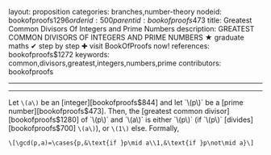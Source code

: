 layout: proposition
categories: branches,number-theory
nodeid: bookofproofs$1296
orderid: 500
parentid: bookofproofs$473
title: Greatest Common Divisors Of Integers and Prime Numbers
description: GREATEST COMMON DIVISORS OF INTEGERS AND PRIME NUMBERS &#9733; graduate maths &#10004; step by step &#10010; visit BookOfProofs now!
references: bookofproofs$1272
keywords: common,divisors,greatest,integers,numbers,prime
contributors: bookofproofs

---


---

Let `\(a\)` be an [integer][bookofproofs$844] and let `\(p\)` be a [prime number][bookofproofs$473]. Then, the [greatest common divisor][bookofproofs$1280] of `\(p\)` and `\(a\)` is either `\(p\)` (if `\(p\)` [divides][bookofproofs$700] `\(a\)`), or `\(1\)` else. Formally,

`\[\gcd(p,a)=\cases{p,&\text{if }p\mid a\\1,&\text{if }p\not\mid a}\]`
